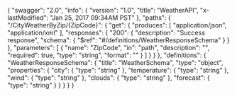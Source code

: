 {
  "swagger": "2.0",
  "info": {
    "version": "1.0",
    "title": "WeatherAPI",
    "x-lastModified": "Jan 25, 2017 09:34AM PST"
  },
  "paths": {
    "/CityWeatherByZip/{ZipCode}": {
      "get": {
        "produces": [
          "application/json",
          "application/xml"
        ],
        "responses": {
          "200": {
            "description": "Success response",
            "schema": {
              "$ref": "#/definitions/WeatherResponseSchema"
            }
          }
        },
        "parameters": [
          {
            "name": "ZipCode",
            "in": "path",
            "description": "",
            "required": true,
            "type": "string",
            "format": ""
          }
        ]
      }
    }
  },
  "definitions": {
    "WeatherResponseSchema": {
      "title": "WeatherSchema",
      "type": "object",
      "properties": {
        "city": {
          "type": "string"
        },
        "temperature": {
          "type": "string"
        },
        "wind": {
          "type": "string"
        },
        "clouds": {
          "type": "string"
        },
        "forecast": {
          "type": "string"
        }
      }
    }
  }
}
